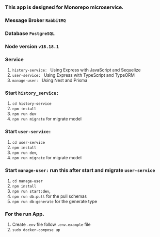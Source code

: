 ### This app is designed for Monorepo microservice.


### Message Broker `RabbitMQ`
### Database `PostgreSQL`

### Node version `v18.18.1`

### Service
1. `history-service: ` Using Express with JavaScript and Sequelize
1. `user-service: ` Using Express with TypeScript and TypeORM
1. `manage-user: ` Using Nest and Prisma


### Start `history_service:`
1. `cd history-service`
2. `npm install`
3. `npm run dev`
4. `npm run migrate` for migrate model

### Start `user-service:`
1. `cd user-service`
2. `npm install`
3. `npm run dev`,
4. `npm run migrate` for migrate model

### Start `manage-user:` run this after start and migrate `user-service`
1. `cd manage-user`
2. `npm install`
3. `npm run start:dev`,
4. `npm run db:pull` for the pull schemas
5. `npm run db:generate` for the generate type

### For the run App.
1. Create `.env` file follow `.env.example` file
2. `sudo docker-compose up`
